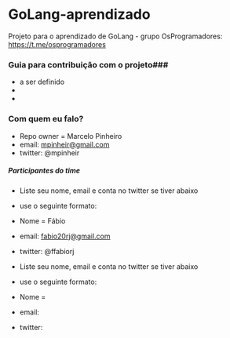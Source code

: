 # GoLang-aprendizado
Projeto para o aprendizado de GoLang - grupo OsProgramadores: https://t.me/osprogramadores

### Guia para contribuição com o projeto###

* a ser definido
*
*

### Com quem eu falo? ###

* Repo owner = Marcelo Pinheiro
* email: mpinheir@gmail.com
* twitter: @mpinheir


##### Participantes do time #######

* Liste seu nome, email e conta no twitter se tiver abaixo
* use o seguinte formato:
* Nome = Fábio
* email: fabio20rj@gmail.com  
* twitter: @ffabiorj


* Liste seu nome, email e conta no twitter se tiver abaixo
* use o seguinte formato:
* Nome =
* email: 
* twitter:
